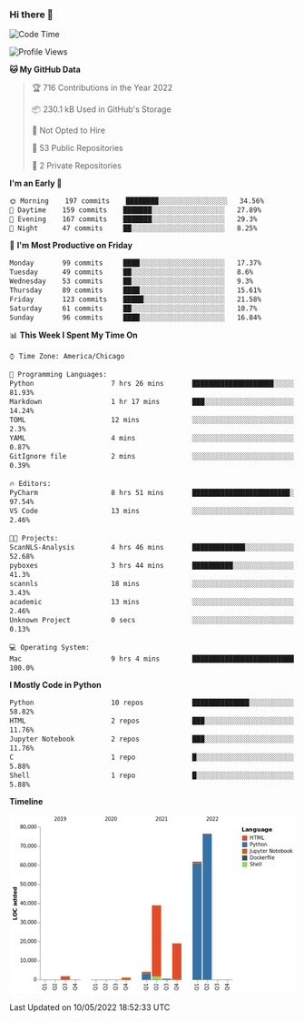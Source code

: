 ### Hi there 👋

<!--
**cauliyang/cauliyang** is a ✨ _special_ ✨ repository because its `README.md` (this file) appears on your GitHub profile.

Here are some ideas to get you started:

- 🔭 I’m currently working on ...
- 🌱 I’m currently learning ...
- 👯 I’m looking to collaborate on ...
- 🤔 I’m looking for help with ...
- 💬 Ask me about ...
- 📫 How to reach me: ...
- 😄 Pronouns: ...
- ⚡ Fun fact: ...
-->

<!--START_SECTION:waka-->
![Code Time](http://img.shields.io/badge/Code%20Time-0-blue)

![Profile Views](http://img.shields.io/badge/Profile%20Views-0-blue)

**🐱 My GitHub Data** 

> 🏆 716 Contributions in the Year 2022
 > 
> 📦 230.1 kB Used in GitHub's Storage 
 > 
> 🚫 Not Opted to Hire
 > 
> 📜 53 Public Repositories 
 > 
> 🔑 2 Private Repositories  
 > 
**I'm an Early 🐤** 

```text
🌞 Morning    197 commits    ████████░░░░░░░░░░░░░░░░░   34.56% 
🌆 Daytime    159 commits    ███████░░░░░░░░░░░░░░░░░░   27.89% 
🌃 Evening    167 commits    ███████░░░░░░░░░░░░░░░░░░   29.3% 
🌙 Night      47 commits     ██░░░░░░░░░░░░░░░░░░░░░░░   8.25%

```
📅 **I'm Most Productive on Friday** 

```text
Monday       99 commits     ████░░░░░░░░░░░░░░░░░░░░░   17.37% 
Tuesday      49 commits     ██░░░░░░░░░░░░░░░░░░░░░░░   8.6% 
Wednesday    53 commits     ██░░░░░░░░░░░░░░░░░░░░░░░   9.3% 
Thursday     89 commits     ████░░░░░░░░░░░░░░░░░░░░░   15.61% 
Friday       123 commits    █████░░░░░░░░░░░░░░░░░░░░   21.58% 
Saturday     61 commits     ██░░░░░░░░░░░░░░░░░░░░░░░   10.7% 
Sunday       96 commits     ████░░░░░░░░░░░░░░░░░░░░░   16.84%

```


📊 **This Week I Spent My Time On** 

```text
⌚︎ Time Zone: America/Chicago

💬 Programming Languages: 
Python                   7 hrs 26 mins       ████████████████████░░░░░   81.93% 
Markdown                 1 hr 17 mins        ███░░░░░░░░░░░░░░░░░░░░░░   14.24% 
TOML                     12 mins             ░░░░░░░░░░░░░░░░░░░░░░░░░   2.3% 
YAML                     4 mins              ░░░░░░░░░░░░░░░░░░░░░░░░░   0.87% 
GitIgnore file           2 mins              ░░░░░░░░░░░░░░░░░░░░░░░░░   0.39%

🔥 Editors: 
PyCharm                  8 hrs 51 mins       ████████████████████████░   97.54% 
VS Code                  13 mins             ░░░░░░░░░░░░░░░░░░░░░░░░░   2.46%

🐱‍💻 Projects: 
ScanNLS-Analysis         4 hrs 46 mins       █████████████░░░░░░░░░░░░   52.68% 
pyboxes                  3 hrs 44 mins       ██████████░░░░░░░░░░░░░░░   41.3% 
scannls                  18 mins             ░░░░░░░░░░░░░░░░░░░░░░░░░   3.43% 
academic                 13 mins             ░░░░░░░░░░░░░░░░░░░░░░░░░   2.46% 
Unknown Project          0 secs              ░░░░░░░░░░░░░░░░░░░░░░░░░   0.13%

💻 Operating System: 
Mac                      9 hrs 4 mins        █████████████████████████   100.0%

```

**I Mostly Code in Python** 

```text
Python                   10 repos            ██████████████░░░░░░░░░░░   58.82% 
HTML                     2 repos             ███░░░░░░░░░░░░░░░░░░░░░░   11.76% 
Jupyter Notebook         2 repos             ███░░░░░░░░░░░░░░░░░░░░░░   11.76% 
C                        1 repo              █░░░░░░░░░░░░░░░░░░░░░░░░   5.88% 
Shell                    1 repo              █░░░░░░░░░░░░░░░░░░░░░░░░   5.88%

```


**Timeline**

![Chart not found](https://raw.githubusercontent.com/cauliyang/cauliyang/main/charts/bar_graph.png) 


 Last Updated on 10/05/2022 18:52:33 UTC
<!--END_SECTION:waka-->

